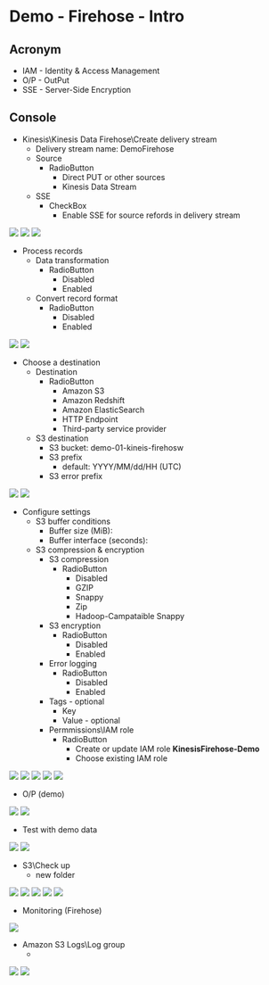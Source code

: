 # Demo - Firehose - Intro

## Acronym
* IAM - Identity & Access Management
* O/P - OutPut
* SSE - Server-Side Encryption

## Console
* Kinesis\Kinesis Data Firehose\Create delivery stream
  * Delivery stream name: DemoFirehose
  * Source
    * RadioButton
      * Direct PUT or other sources
      * Kinesis Data Stream
  * SSE
    * CheckBox
      * Enable SSE for source refords in delivery stream

[<img src="https://i.imgur.com/H4VzCUk.png">](https://i.imgur.com/H4VzCUk.png)
[<img src="https://i.imgur.com/I1gNODf.png">](https://i.imgur.com/I1gNODf.png)
[<img src="https://i.imgur.com/YzCQP3r.png">](https://i.imgur.com/YzCQP3r.png)

* Process records
  * Data transformation
    * RadioButton
      * Disabled
      * Enabled
  * Convert record format
    * RadioButton
      * Disabled
      * Enabled
  
[<img src="https://i.imgur.com/A3ImcTY.png">](https://i.imgur.com/A3ImcTY.png)
[<img src="https://i.imgur.com/MPN6rg3.png">](https://i.imgur.com/MPN6rg3.png)

* Choose a destination
  * Destination
    * RadioButton
      * Amazon S3
      * Amazon Redshift
      * Amazon ElasticSearch
      * HTTP Endpoint
      * Third-party service provider
  * S3 destination
    * S3 bucket: demo-01-kineis-firehosw
    * S3 prefix 
      * default: YYYY/MM/dd/HH (UTC)
    * S3 error prefix
      
[<img src="https://i.imgur.com/gPIkORk.png">](https://i.imgur.com/gPIkORk.png)
[<img src="https://i.imgur.com/aVrKTL1.png">](https://i.imgur.com/aVrKTL1.png)

* Configure settings
  * S3 buffer conditions
    * Buffer size (MiB): 
    * Buffer interface (seconds):
  * S3 compression & encryption
    * S3 compression
      * RadioButton
        * Disabled
        * GZIP
        * Snappy
        * Zip
        * Hadoop-Campataible Snappy
    * S3 encryption
      * RadioButton
        * Disabled
        * Enabled
    * Error logging
      * RadioButton
        * Disabled
        * Enabled
    * Tags - optional
      * Key
      * Value - optional
    * Permmissions\IAM role
      * RadioButton
        * Create or update IAM role **KinesisFirehose-Demo**
        * Choose existing IAM role
      
    
[<img src="https://i.imgur.com/9pk5bR7.png">](https://i.imgur.com/9pk5bR7.png)
[<img src="https://i.imgur.com/JJUFd5s.png">](https://i.imgur.com/JJUFd5s.png)
[<img src="https://i.imgur.com/tUPkLlc.png">](https://i.imgur.com/tUPkLlc.png)
[<img src="https://i.imgur.com/1BqfLEI.png">](https://i.imgur.com/1BqfLEI.png)
[<img src="https://i.imgur.com/cCng5ae.png">](https://i.imgur.com/cCng5ae.png)

* O/P (demo)

[<img src="https://i.imgur.com/wnRmfH7.png">](https://i.imgur.com/wnRmfH7.png)
[<img src="https://i.imgur.com/3rMnoVU.png">](https://i.imgur.com/3rMnoVU.png)

* Test with demo data

[<img src="https://i.imgur.com/z750JSy.png">](https://i.imgur.com/z750JSy.png)
[<img src="https://i.imgur.com/oa7glkR.png">](https://i.imgur.com/oa7glkR.png)

* S3\Check up
  * new folder

[<img src="https://i.imgur.com/LGcXjQw.png">](https://i.imgur.com/LGcXjQw.png)
[<img src="https://i.imgur.com/2Jk4yap.png">](https://i.imgur.com/2Jk4yap.png)
[<img src="https://i.imgur.com/WhzMwxE.png">](https://i.imgur.com/WhzMwxE.png)
[<img src="https://i.imgur.com/VYggEqS.png">](https://i.imgur.com/VYggEqS.png)
[<img src="https://i.imgur.com/gbREC9d.png">](https://i.imgur.com/gbREC9d.png)

* Monitoring (Firehose)

[<img src="https://i.imgur.com/2OeAWyh.png">](https://i.imgur.com/2OeAWyh.png)

* Amazon S3 Logs\Log group
  * <path>
  
[<img src="https://i.imgur.com/sAPJ9eF.png">](https://i.imgur.com/sAPJ9eF.png)
[<img src="https://i.imgur.com/5Ch24nV.png">](https://i.imgur.com/5Ch24nV.png)
